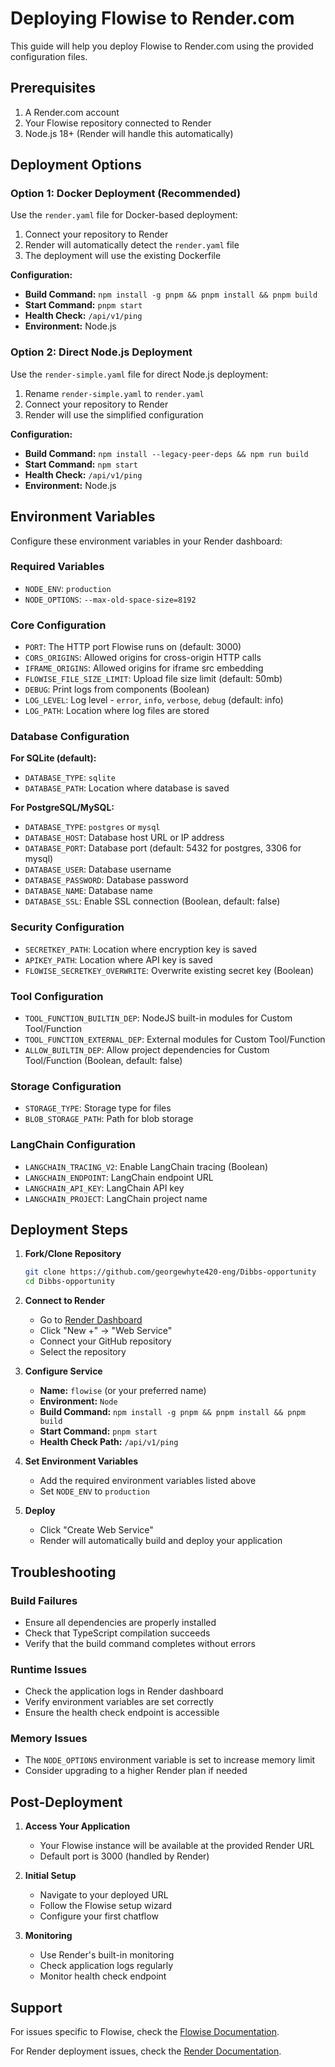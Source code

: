 # Deploying Flowise to Render.com

This guide will help you deploy Flowise to Render.com using the provided configuration files.

## Prerequisites

1. A Render.com account
2. Your Flowise repository connected to Render
3. Node.js 18+ (Render will handle this automatically)

## Deployment Options

### Option 1: Docker Deployment (Recommended)

Use the `render.yaml` file for Docker-based deployment:

1. Connect your repository to Render
2. Render will automatically detect the `render.yaml` file
3. The deployment will use the existing Dockerfile

**Configuration:**
- **Build Command:** `npm install -g pnpm && pnpm install && pnpm build`
- **Start Command:** `pnpm start`
- **Health Check:** `/api/v1/ping`
- **Environment:** Node.js

### Option 2: Direct Node.js Deployment

Use the `render-simple.yaml` file for direct Node.js deployment:

1. Rename `render-simple.yaml` to `render.yaml`
2. Connect your repository to Render
3. Render will use the simplified configuration

**Configuration:**
- **Build Command:** `npm install --legacy-peer-deps && npm run build`
- **Start Command:** `npm start`
- **Health Check:** `/api/v1/ping`
- **Environment:** Node.js

## Environment Variables

Configure these environment variables in your Render dashboard:

### Required Variables
- `NODE_ENV`: `production`
- `NODE_OPTIONS`: `--max-old-space-size=8192`

### Core Configuration
- `PORT`: The HTTP port Flowise runs on (default: 3000)
- `CORS_ORIGINS`: Allowed origins for cross-origin HTTP calls
- `IFRAME_ORIGINS`: Allowed origins for iframe src embedding
- `FLOWISE_FILE_SIZE_LIMIT`: Upload file size limit (default: 50mb)
- `DEBUG`: Print logs from components (Boolean)
- `LOG_LEVEL`: Log level - `error`, `info`, `verbose`, `debug` (default: info)
- `LOG_PATH`: Location where log files are stored

### Database Configuration
**For SQLite (default):**
- `DATABASE_TYPE`: `sqlite`
- `DATABASE_PATH`: Location where database is saved

**For PostgreSQL/MySQL:**
- `DATABASE_TYPE`: `postgres` or `mysql`
- `DATABASE_HOST`: Database host URL or IP address
- `DATABASE_PORT`: Database port (default: 5432 for postgres, 3306 for mysql)
- `DATABASE_USER`: Database username
- `DATABASE_PASSWORD`: Database password
- `DATABASE_NAME`: Database name
- `DATABASE_SSL`: Enable SSL connection (Boolean, default: false)

### Security Configuration
- `SECRETKEY_PATH`: Location where encryption key is saved
- `APIKEY_PATH`: Location where API key is saved
- `FLOWISE_SECRETKEY_OVERWRITE`: Overwrite existing secret key (Boolean)

### Tool Configuration
- `TOOL_FUNCTION_BUILTIN_DEP`: NodeJS built-in modules for Custom Tool/Function
- `TOOL_FUNCTION_EXTERNAL_DEP`: External modules for Custom Tool/Function
- `ALLOW_BUILTIN_DEP`: Allow project dependencies for Custom Tool/Function (Boolean, default: false)

### Storage Configuration
- `STORAGE_TYPE`: Storage type for files
- `BLOB_STORAGE_PATH`: Path for blob storage

### LangChain Configuration
- `LANGCHAIN_TRACING_V2`: Enable LangChain tracing (Boolean)
- `LANGCHAIN_ENDPOINT`: LangChain endpoint URL
- `LANGCHAIN_API_KEY`: LangChain API key
- `LANGCHAIN_PROJECT`: LangChain project name

## Deployment Steps

1. **Fork/Clone Repository**
   ```bash
   git clone https://github.com/georgewhyte420-eng/Dibbs-opportunity
   cd Dibbs-opportunity
   ```

2. **Connect to Render**
   - Go to [Render Dashboard](https://dashboard.render.com)
   - Click "New +" → "Web Service"
   - Connect your GitHub repository
   - Select the repository

3. **Configure Service**
   - **Name:** `flowise` (or your preferred name)
   - **Environment:** `Node`
   - **Build Command:** `npm install -g pnpm && pnpm install && pnpm build`
   - **Start Command:** `pnpm start`
   - **Health Check Path:** `/api/v1/ping`

4. **Set Environment Variables**
   - Add the required environment variables listed above
   - Set `NODE_ENV` to `production`

5. **Deploy**
   - Click "Create Web Service"
   - Render will automatically build and deploy your application

## Troubleshooting

### Build Failures
- Ensure all dependencies are properly installed
- Check that TypeScript compilation succeeds
- Verify that the build command completes without errors

### Runtime Issues
- Check the application logs in Render dashboard
- Verify environment variables are set correctly
- Ensure the health check endpoint is accessible

### Memory Issues
- The `NODE_OPTIONS` environment variable is set to increase memory limit
- Consider upgrading to a higher Render plan if needed

## Post-Deployment

1. **Access Your Application**
   - Your Flowise instance will be available at the provided Render URL
   - Default port is 3000 (handled by Render)

2. **Initial Setup**
   - Navigate to your deployed URL
   - Follow the Flowise setup wizard
   - Configure your first chatflow

3. **Monitoring**
   - Use Render's built-in monitoring
   - Check application logs regularly
   - Monitor health check endpoint

## Support

For issues specific to Flowise, check the [Flowise Documentation](https://docs.flowiseai.com/).

For Render deployment issues, check the [Render Documentation](https://render.com/docs).
